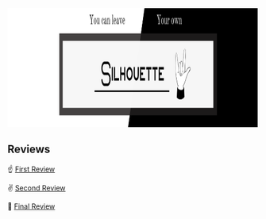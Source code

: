 <img src="/Assets/newbanner.png" width="1100" height="240"/>

## Reviews
:point_up: [First Review](https://github.com/Isaaacccccc/ProyectoFIS/tree/PrimeraEntrega)

:v: [Second Review](https://github.com/Isaaacccccc/ProyectoFIS/tree/SegundaEntrega)

:metal: [Final Review](https://github.com/Isaaacccccc/ProyectoFIS/tree/TerceraEntrega)
